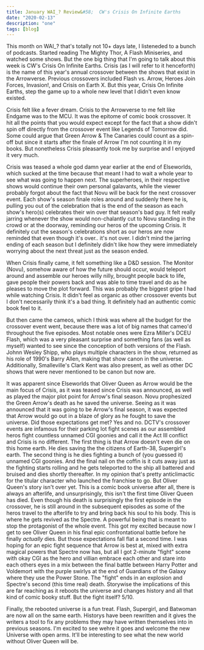 ```yaml
---
title: January WAI_? Review&#58;  CW's Crisis On Infinite Earths
date: "2020-02-13"
description: "one"
tags: [blog]
---
```


This month on WAI_? that's totally not 10+ days late, I listeneded to a bunch of podcasts. Started reading The Mighty Thor, A Flash Miniseries, and watched some shows. But the one big thing that I'm going to talk about this week is CW's Crisis On Infinite Earths. Crisis (as I will refer to it henceforth) is the name of this year's annual crossover between the shows that exist in the Arrowverse. Previous crossovers included Flash vs. Arrow, Heroes Join Forces, Invasion!, and Crisis on Earth X. But this year, Crisis On Infinite Earths, step the game up to a whole new level that I didn't even know existed.

<!-- readmore -->

Crisis felt like a fever dream. Crisis to the Arrowverse to me felt like Endgame was to the MCU. It was the epitome of comic book crossover. It hit all the points that you would expect except for the fact that a show didn't spin off directly from the crossover event like Legends of Tomorrow did. Some could argue that Green Arrow & The Canaries could count as a spin-off but since it starts after the finale of Arrow I'm not counting it in my books. But nonetheless Crisis pleasantly took me by surprise and I enjoyed it very much.

Crisis was teased a whole god damn year earlier at the end of Elseworlds, which sucked at the time because that meant I had to wait a whole year to see what was going to happen next. The superheroes, in their respective shows would continue their own personal galavants, while the viewer probably forgot about the fact that Novu will be back for the next crossover event. Each show's season finale roles around and suddenly there he is, pulling you out of the celebration that is the end of the season as each show's hero(s) celebrates their win over that season's bad guy. It felt really jarring whenever the show would non-chalantly cut to Novu standing in the crowd or at the doorway, reminding our heros of the upcoming Crisis. It definitely cut the season's celebrations short as our heros are now reminded that even though it's over.. it's not over. I didn't mind the jarring ending of each season but I definitely didn't like how they were immediately worrying about the next threat just as the season ended.

When Crisis finally came, it felt something like a D&D session. The Monitor (Novu), somehow aware of how the future should occur, would teleport around and assemble our heroes willy nilly, brought people back to life, gave people their powers back and was able to time travel and do as he pleases to move the plot forward. This was probably the biggest gripe I had while watching Crisis. It didn't feel as organic as other crossover events but I don't necessarily think it's a bad thing. It definitely had an authentic comic book feel to it.

But then came the cameos, which I think was where all the budget for the crossover event went, because there was a lot of big names that cameo'd throughout the five episodes. Most notable ones were Ezra Miller's DCEU Flash, which was a very pleasant surprise and something fans (as well as myself) wanted to see since the conception of both versions of the Flash. Johnn Wesley Shipp, who plays multiple characters in the show, returned as his role of 1990's Barry Allen, making that show canon in the universe. Additionally, Smalleville's Clark Kent was also present, as well as other DC shows that were never mentioned to be canon but now are.

It was apparent since Elseworlds that Oliver Queen as Arrow would be the main focus of Crisis, as it was teased since Crisis was announced, as well as played the major plot point for Arrow's final season. Novu prophesized the Green Arrow's death as he saved the universe. Seeing as it was announced that it was going to be Arrow's final season, it was expected that Arrow would go out in a blaze of glory as he fought to save the universe. Did those expectations get met? Yes and no. DCTV's crossover events are infamous for their parking lot fight scenes as our assembled heros fight countless unnamed CGI goonies and call it the Act III conflict and Crisis is no different. The first thing is that Arrow doesn't even die on this home earth. He dies saving the the citizens of Earth-38, Supergirl's earth. The second thing is he dies fighting a bunch of (you guessed it) unnamed CGI goonies. And the final nail on the coffin is it cuts away just as the fighting starts rolling and he gets teleported to the ship all battered and bruised and dies shortly thereafter. In my opinion that's pretty anticlimactic for the titular character who launched the franchise to go. But Oliver Queen's story isn't over yet. This is a comic book universe after all, there is always an afterlife, and unsurprisingly, this isn't the first time Oliver Queen has died. Even though his death is surprisingly the first episode in the crossover, he is still around in the subsequent episodes as some of the heros travel to the afterlife to try and bring back his soul to his body. This is where he gets revived as the Spectre. A powerful being that is meant to stop the protagonist of the whole event. This got my excited because now I get to see Oliver Queen in his final epic confrontational battle before he finally <i>actually</i> dies. But those expectations fall flat a second time. I was hoping for an epic fight sequence that Arrow is best at, mixed with extra magical powers that Spectre now has, but all I got 2-minute "fight" scene with okay CGI as the hero and villian embrace each other and stare into each others eyes in a mix between the final battle between Harry Potter and Voldemort with the purple swirlys at the end of Guardians of the Galaxy where they use the Power Stone. The "fight" ends in an explosion and Spectre's second (this time real) death. Storywise the implications of this are far reaching as it reboots the universe and changes history and all that kind of comic booky stuff. But the fight itself? 5/10.

Finally, the rebooted universe is a fun treat. Flash, Supergirl, and Batwoman are now all on the same earth. Historys have been rewritten and it gives the writers a tool to fix any problems they may have written themselves into in previous seasons. I'm excited to see wehre it goes and welcome the new Universe with open arms. It'll be interesting to see what the new world without Oliver Queen will be.
